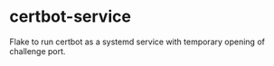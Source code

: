 # certbot-service
Flake to run certbot as a systemd service with temporary opening of challenge port.
